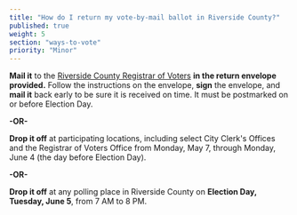```yaml
---
title: "How do I return my vote-by-mail ballot in Riverside County?"
published: true
weight: 5
section: "ways-to-vote"
priority: "Minor"
---
```


**Mail it** to the [Riverside County Registrar of Voters](#section-election-office-contact) **in the return envelope provided.** Follow the instructions on the envelope, **sign** the envelope, and **mail it** back early to be sure it is received on time. It must be postmarked on or before Election Day.  

**-OR-**  

**Drop it off** at participating locations, including select City Clerk's Offices and the Registrar of Voters Office from Monday, May 7, through Monday, June 4 (the day before Election Day).   

**-OR-**  

**Drop it off** at any polling place in Riverside County on **Election Day, Tuesday, June 5**, from 7 AM to 8 PM.  
